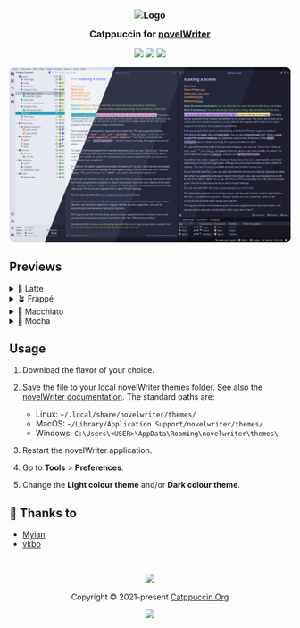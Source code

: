 <h3 align="center">
	<img src="https://raw.githubusercontent.com/catppuccin/catppuccin/main/assets/logos/exports/1544x1544_circle.png" width="100" alt="Logo"/><br/>
	<img src="https://raw.githubusercontent.com/catppuccin/catppuccin/main/assets/misc/transparent.png" height="30" width="0px"/>
	Catppuccin for <a href="https://github.com/vkbo/novelWriter">novelWriter</a>
	<img src="https://raw.githubusercontent.com/catppuccin/catppuccin/main/assets/misc/transparent.png" height="30" width="0px"/>
</h3>

<p align="center">
	<a href="https://github.com/heymyian/novelwriter-catppuccin/stargazers"><img src="https://img.shields.io/github/stars/heymyian/novelwriter-catppuccin?colorA=363a4f&colorB=b7bdf8&style=for-the-badge"></a>
	<a href="https://github.com/heymyian/novelwriter-catppuccin/issues"><img src="https://img.shields.io/github/issues/heymyian/novelwriter-catppuccin?colorA=363a4f&colorB=f5a97f&style=for-the-badge"></a>
	<a href="https://github.com/heymyian/novelwriter-catppuccin/contributors"><img src="https://img.shields.io/github/contributors/heymyian/novelwriter-catppuccin?colorA=363a4f&colorB=a6da95&style=for-the-badge"></a>
</p>

<p align="center">
	<img src="assets/preview.webp"/>
</p>

## Previews

<details>
<summary>🌻 Latte</summary>
<img src="assets/latte.webp"/>
</details>
<details>
<summary>🪴 Frappé</summary>
<img src="assets/frappe.webp"/>
</details>
<details>
<summary>🌺 Macchiato</summary>
<img src="assets/macchiato.webp"/>
</details>
<details>
<summary>🌿 Mocha</summary>
<img src="assets/mocha.webp"/>
</details>

## Usage

1. Download the flavor of your choice.
2. Save the file to your local novelWriter themes folder. See also the [novelWriter documentation](https://novelwriter.io/docs/technical/locations.html#application-data).
The standard paths are:
    - Linux: `~/.local/share/novelwriter/themes/`
    - MacOS: `~/Library/Application Support/novelwriter/themes/`
    - Windows: `C:\Users\<USER>\AppData\Roaming\novelwriter\themes\`  
   
2. Restart the novelWriter application.
3. Go to **Tools** > **Preferences**.
4. Change the **Light colour theme** and/or **Dark colour theme**.

<!-- The FAQ section is optional. Remove if needed.
## 🙋 FAQ

- Q: **_"How can I do X?"_**\
  A: ...
-->
## 💝 Thanks to

- [Myian](https://github.com/HeyMyian)
- [vkbo](https://github.com/vkbo)

&nbsp;

<p align="center">
	<img src="https://raw.githubusercontent.com/catppuccin/catppuccin/main/assets/footers/gray0_ctp_on_line.svg?sanitize=true" />
</p>

<p align="center">
	Copyright &copy; 2021-present <a href="https://github.com/catppuccin" target="_blank">Catppuccin Org</a>
</p>

<p align="center">
	<a href="https://github.com/catppuccin/catppuccin/blob/main/LICENSE"><img src="https://img.shields.io/static/v1.svg?style=for-the-badge&label=License&message=MIT&logoColor=d9e0ee&colorA=363a4f&colorB=b7bdf8"/></a>
</p>
